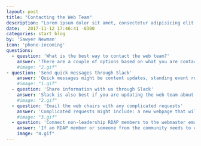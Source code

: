 ```yaml
---
layout: post
title: "Contacting the Web Team"
description: "Lorem ipsum dolor sit amet, consectetur adipisicing elit."
date:   2017-11-12 17:46:41 -0300
categories: start blog
by: 'Sawyer Newman'
icon: 'phone-incoming'
questions:
  - question: 'What is the best way to contact the web team?'
    answer: 'There are a couple of options based on what you are contacting the web team for, and how complicated your request might be. Take a look at the options below.'
    #image: "2.gif"
- question: 'Send quick messages through Slack'
    answer: 'Quick messages might be content updates, standing event requests, and most Wild Apricot questions, or request access to admin features in Wild Apricot. the best way to contact us about anything that might have a quick answer is the #web channel in Slack.'
    #image: "1.gif"
  - question: 'Share information with us through Slack'
    answer: 'Slack is also best if you are updating the web team about something or otherwise letting us know something.'
    #image: "2.gif"
  - question: 'Email the web chairs with any complicated requests'
    answer: 'Complicated requests might include: a new webpage that will effect the site's information architecture, new event requests, a feature request, or a request that hasn't been made in the past. For these types of requests that require more of a plan to be put into place, send an email to the web chair(s).'
    #image: "3.gif"
  - question: 'Connect non-leadership RDAP members to the webmaster email'
    answer: 'If an RDAP member or someone from the community needs to connect with the web team, forward them to or ask them to email webmaster@rdapassociation.org.'
    image: "4.gif"
---
```

